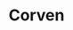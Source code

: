 ---
title: "Corven"
url: /ciudad-autonoma-de-buenos-aires/corven-el-salvador/
shop: Autowerkstatt
---